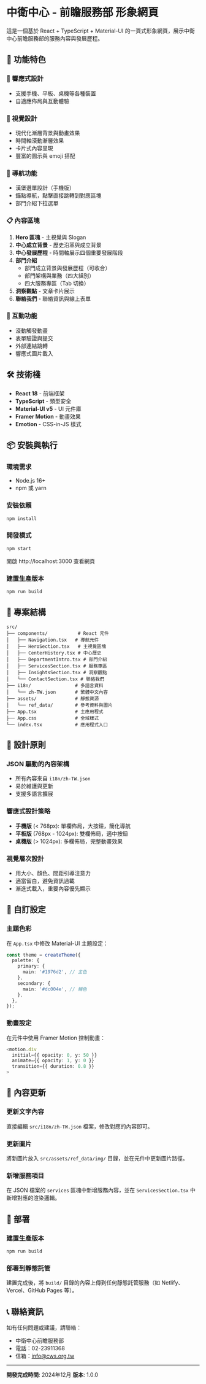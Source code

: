 # 中衛中心 - 前瞻服務部 形象網頁

這是一個基於 React + TypeScript + Material-UI 的一頁式形象網頁，展示中衛中心前瞻服務部的服務內容與發展歷程。

## 🚀 功能特色

### 📱 響應式設計
- 支援手機、平板、桌機等各種裝置
- 自適應佈局與互動體驗

### 🎨 視覺設計
- 現代化漸層背景與動畫效果
- 時間軸滾動漸層效果
- 卡片式內容呈現
- 豐富的圖示與 emoji 搭配

### 🧭 導航功能
- 漢堡選單設計（手機版）
- 錨點導航，點擊直接跳轉到對應區塊
- 部門介紹下拉選單

### 📋 內容區塊
1. **Hero 區塊** - 主視覺與 Slogan
2. **中心成立背景** - 歷史沿革與成立背景
3. **中心發展歷程** - 時間軸展示四個重要發展階段
4. **部門介紹**
   - 部門成立背景與發展歷程（可收合）
   - 部門架構與業務（四大組別）
   - 四大服務專區（Tab 切換）
5. **洞察觀點** - 文章卡片展示
6. **聯絡我們** - 聯絡資訊與線上表單

### 🎯 互動功能
- 滾動觸發動畫
- 表單驗證與提交
- 外部連結跳轉
- 響應式圖片載入

## 🛠 技術棧

- **React 18** - 前端框架
- **TypeScript** - 類型安全
- **Material-UI v5** - UI 元件庫
- **Framer Motion** - 動畫效果
- **Emotion** - CSS-in-JS 樣式

## 📦 安裝與執行

### 環境需求
- Node.js 16+ 
- npm 或 yarn

### 安裝依賴
```bash
npm install
```

### 開發模式
```bash
npm start
```
開啟 http://localhost:3000 查看網頁

### 建置生產版本
```bash
npm run build
```

## 📁 專案結構

```
src/
├── components/           # React 元件
│   ├── Navigation.tsx   # 導航元件
│   ├── HeroSection.tsx   # 主視覺區塊
│   ├── CenterHistory.tsx # 中心歷史
│   ├── DepartmentIntro.tsx # 部門介紹
│   ├── ServicesSection.tsx # 服務專區
│   ├── InsightsSection.tsx # 洞察觀點
│   └── ContactSection.tsx # 聯絡我們
├── i18n/                # 多語言資料
│   └── zh-TW.json       # 繁體中文內容
├── assets/              # 靜態資源
│   └── ref_data/        # 參考資料與圖片
├── App.tsx              # 主應用程式
├── App.css              # 全域樣式
└── index.tsx            # 應用程式入口
```

## 🎨 設計原則

### JSON 驅動的內容架構
- 所有內容來自 `i18n/zh-TW.json`
- 易於維護與更新
- 支援多語言擴展

### 響應式設計策略
- **手機版** (< 768px): 單欄佈局，大按鈕，簡化導航
- **平板版** (768px - 1024px): 雙欄佈局，適中按鈕
- **桌機版** (> 1024px): 多欄佈局，完整動畫效果

### 視覺層次設計
- 用大小、顏色、間距引導注意力
- 適當留白，避免資訊過載
- 漸進式載入，重要內容優先顯示

## 🔧 自訂設定

### 主題色彩
在 `App.tsx` 中修改 Material-UI 主題設定：

```typescript
const theme = createTheme({
  palette: {
    primary: {
      main: '#1976d2', // 主色
    },
    secondary: {
      main: '#dc004e', // 輔色
    },
  },
});
```

### 動畫設定
在元件中使用 Framer Motion 控制動畫：

```typescript
<motion.div
  initial={{ opacity: 0, y: 50 }}
  animate={{ opacity: 1, y: 0 }}
  transition={{ duration: 0.8 }}
>
```

## 📝 內容更新

### 更新文字內容
直接編輯 `src/i18n/zh-TW.json` 檔案，修改對應的內容即可。

### 更新圖片
將新圖片放入 `src/assets/ref_data/img/` 目錄，並在元件中更新圖片路徑。

### 新增服務項目
在 JSON 檔案的 `services` 區塊中新增服務內容，並在 `ServicesSection.tsx` 中新增對應的渲染邏輯。

## 🚀 部署

### 建置生產版本
```bash
npm run build
```

### 部署到靜態託管
建置完成後，將 `build/` 目錄的內容上傳到任何靜態託管服務（如 Netlify、Vercel、GitHub Pages 等）。

## 📞 聯絡資訊

如有任何問題或建議，請聯絡：
- 中衛中心前瞻服務部
- 電話：02-23911368
- 信箱：info@cws.org.tw

---

**開發完成時間**: 2024年12月
**版本**: 1.0.0